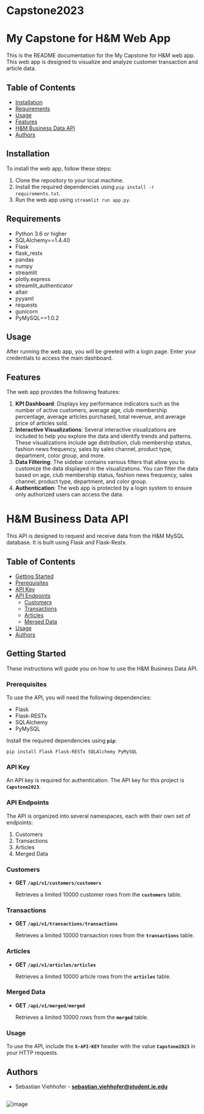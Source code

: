 # Capstone2023
# My Capstone for H&M Web App

This is the README documentation for the My Capstone for H&M web app. This web app is designed to visualize and analyze customer transaction and article data.

## Table of Contents

- [Installation](#installation)
- [Requirements](#requirements)
- [Usage](#usage)
- [Features](#features)
- [H&M Business Data API](#hm-business-data-api)
- [Authors](#authors)

## Installation

To install the web app, follow these steps:

1. Clone the repository to your local machine.
2. Install the required dependencies using `pip install -r requirements.txt`.
3. Run the web app using `streamlit run app.py`.

## Requirements

- Python 3.6 or higher
- SQLAlchemy==1.4.40
- Flask
- flask_restx
- pandas
- numpy
- streamlit
- plotly.express
- streamlit_authenticator
- altair
- pyyaml
- requests
- gunicorn
- PyMySQL==1.0.2

## Usage

After running the web app, you will be greeted with a login page. Enter your credentials to access the main dashboard.

## Features

The web app provides the following features:

1. **KPI Dashboard**: Displays key performance indicators such as the number of active customers, average age, club membership percentage, average articles purchased, total revenue, and average price of articles sold.
2. **Interactive Visualizations**: Several interactive visualizations are included to help you explore the data and identify trends and patterns. These visualizations include age distribution, club membership status, fashion news frequency, sales by sales channel, product type, department, color group, and more.
3. **Data Filtering**: The sidebar contains various filters that allow you to customize the data displayed in the visualizations. You can filter the data based on age, club membership status, fashion news frequency, sales channel, product type, department, and color group.
4. **Authentication**: The web app is protected by a login system to ensure only authorized users can access the data.

# **H&M Business Data API**

This API is designed to request and receive data from the H&M MySQL database. It is built using Flask and Flask-Restx.

## Table of Contents

* [Getting Started](#getting-started)
* [Prerequisites](#prerequisites)
* [API Key](#api-key)
* [API Endpoints](#api-endpoints)
  * [Customers](#customers)
  * [Transactions](#transactions)
  * [Articles](#articles)
  * [Merged Data](#merged-data)
* [Usage](#usage)
* [Authors](#authors)

## **Getting Started**

These instructions will guide you on how to use the H&M Business Data API.

### **Prerequisites**

To use the API, you will need the following dependencies:

- Flask
- Flask-RESTx
- SQLAlchemy
- PyMySQL

Install the required dependencies using **`pip`**:

```
pip install Flask Flask-RESTx SQLAlchemy PyMySQL
```

### **API Key**

An API key is required for authentication. The API key for this project is **`Capstone2023`**.

### **API Endpoints**

The API is organized into several namespaces, each with their own set of endpoints:

1. Customers
2. Transactions
3. Articles
4. Merged Data

### Customers

- **GET** **`/api/v1/customers/customers`**
    
    Retrieves a limited 10000 customer rows from the **`customers`** table.
    

### Transactions

- **GET** **`/api/v1/transactions/transactions`**
    
    Retrieves a limited 10000 transaction rows from the **`transactions`** table.
    

### Articles

- **GET** **`/api/v1/articles/articles`**
    
    Retrieves a limited 10000 article rows from the **`articles`** table.
    

### Merged Data

- **GET** **`/api/v1/merged/merged`**
    
    Retrieves a limited 10000 rows from the **`merged`** table.
    

### **Usage**

To use the API, include the **`X-API-KEY`** header with the value **`Capstone2023`** in your HTTP requests.

## **Authors**

- Sebastian Viehhofer - **[sebastian.viehhofer@student.ie.edu](mailto:sebastian.viehhofer@student.ie.edu)**

##
![image](https://user-images.githubusercontent.com/114749515/229496281-d911beae-6fa4-4c04-a91e-9499723f9097.png)
